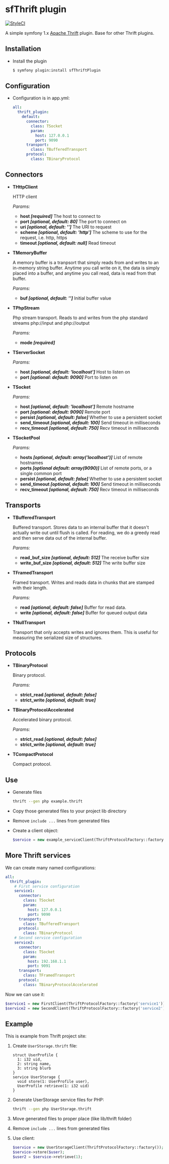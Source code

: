 # sfThrift plugin

[![StyleCI](https://github.styleci.io/repos/49591288/shield?branch=master)](https://github.styleci.io/repos/49591288)

A simple symfony 1.x [Apache Thrift](http://incubator.apache.org/thrift/) plugin. Base for other Thrift plugins.

## Installation

  * Install the plugin

    ~~~sh
    $ symfony plugin:install sfThriftPlugin
    ~~~

## Configuration

  * Configuration is in app.yml:

    ~~~yaml
    all:
      thrift_plugin:
        default:
          connector:
            class: TSocket
            param:
              host: 127.0.0.1
              port: 9090
          transport:
            class: TBufferedTransport
          protocol:
            class: TBinaryProtocol
    ~~~

## Connectors

 * **THttpClient**

   HTTP client

   _Params:_

    * **host _[required]_** The host to connect to
    * **port _[optional, default: 80]_** The port to connect on
    * **uri _[optional, default: '']_** The URI to request
    * **scheme _[optional, default: 'http']_** The scheme to use for the request, i.e. http, https
    * **timeout _[optional, default: null]_** Read timeout

 * **TMemoryBuffer**

   A memory buffer is a tranpsort that simply reads from and writes to an in-memory string buffer. Anytime you call write on it, the data is simply placed into a buffer, and anytime you call read, data is read from that buffer.

   _Params:_

    * **buf _[optional, default: '']_** Initial buffer value

 * **TPhpStream**

   Php stream transport. Reads to and writes from the php standard streams php://input and php://output

   _Params:_

    * **mode _[required]_**

 * **TServerSocket**

   _Params:_

    * **host _[optional, default: 'localhost']_** Host to listen on
    * **port _[optional: default: 9090]_** Port to listen on

 * **TSocket**

   _Params:_

    * **host _[optional, default: 'localhost']_** Remote hostname
    * **port _[optional: default: 9090]_** Remote port
    * **persist _[optional, default: false]_** Whether to use a persistent socket
    * **send_timeout _[optional, default: 100]_** Send timeout in milliseconds
    * **recv_timeout _[optional, default: 750]_** Recv timeout in milliseconds

 * **TSocketPool**

   _Params:_

    * **hosts _[optional, default: array('localhost')]_** List of remote hostnames
    * **ports _[optional default: array(9090)]_** List of remote ports, or a single common port
    * **persist _[optional, default: false]_** Whether to use a persistent socket
    * **send_timeout _[optional, default: 100]_** Send timeout in milliseconds
    * **recv_timeout _[optional, default: 750]_** Recv timeout in milliseconds

## Transports

 * **TBufferedTransport**

   Buffered transport. Stores data to an internal buffer that it doesn't actually write out until flush is called. For reading, we do a greedy read and then serve data out of the internal buffer.

   _Params:_

    * **read_buf_size _[optional, default: 512]_** The receive buffer size
    * **write_buf_size _[optional, default: 512]_** The write buffer size

 * **TFramedTransport**

   Framed transport. Writes and reads data in chunks that are stamped with their length.

   _Params:_

    * **read _[optional, default: false]_** Buffer for read data.
    * **write _[optional, default: false]_** Buffer for queued output data

 * **TNullTransport**

   Transport that only accepts writes and ignores them. This is useful for measuring the serialized size of structures.

## Protocols

 * **TBinaryProtocol**

   Binary protocol.

   _Params:_

    * **strict_read _[optional, default: false]_**
    * **strict_write _[optional, default: true]_**

 * **TBinaryProtocolAccelerated**

   Accelerated binary protocol.

   _Params:_

    * **strict_read _[optional, default: false]_**
    * **strict_write _[optional, default: true]_**

 * **TCompactProtocol**

   Compact protocol.

## Use

  * Generate files

    ~~~sh
    thrift --gen php example.thrift
    ~~~

  * Copy those generated files to your project lib directory

  * Remove `include ...` lines from generated files

  * Create a client object:

    ~~~php
    $service = new example_serviceClient(ThriftProtocolFactory::factory());
    ~~~

## More Thrift services

We can create many named configurations:

~~~yaml
all:
  thrift_plugin:
    # First service configuration
    service1:
      connector:
        class: TSocket
        param:
          host: 127.0.0.1
          port: 9090
      transport:
        class: TBufferedTransport
      protocol:
        class: TBinaryProtocol
    # Second service configuration
    service2:
      connector:
        class: TSocket
        param:
          host: 192.168.1.1
          port: 9091
      transport:
        class: TFramedTransport
      protocol:
        class: TBinaryProtocolAccelerated
~~~

Now we can use it:

~~~php
$service1 = new FirstClient(ThriftProtocolFactory::factory('service1'));
$service2 = new SecondClient(ThriftProtocolFactory::factory('service2'));
~~~

## Example

This is example from Thrift project site:

1. Create `UserStorage.thrift` file:

   ~~~
   struct UserProfile {
     1: i32 uid,
     2: string name,
     3: string blurb
   }
   service UserStorage {
     void store(1: UserProfile user),
     UserProfile retrieve(1: i32 uid)
   }
   ~~~

2. Generate UserStorage service files for PHP:

   ~~~sh
   thrift --gen php UserStorage.thrift
   ~~~

3. Move generated files to proper place (like lib/thrift folder)

4. Remove `include ...` lines from generated files

5. Use client:

   ~~~php
   $service = new UserStorageClient(ThriftProtocolFactory::factory());
   $service->store($user);
   $user2 = $service->retrieve(1);
   ~~~